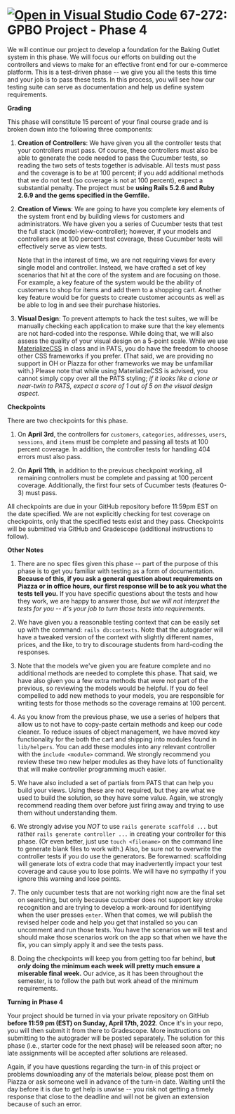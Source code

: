 [![Open in Visual Studio Code](https://classroom.github.com/assets/open-in-vscode-f059dc9a6f8d3a56e377f745f24479a46679e63a5d9fe6f495e02850cd0d8118.svg)](https://classroom.github.com/online_ide?assignment_repo_id=7449433&assignment_repo_type=AssignmentRepo)
67-272: GPBO Project - Phase 4
===
We will continue our project to develop a foundation for the Baking Outlet system in this phase. We will focus our efforts on building out the controllers and views to make for an effective front end for our e-commerce platform. This is a test-driven phase -- we give you all the tests this time and your job is to pass these tests.  In this process, you will see how our testing suite can serve as documentation and help us define system requirements.

**Grading**

This phase will constitute 15 percent of your final course grade and is broken down into the following three components:


1. **Creation of Controllers**: We have given you all the controller tests that your controllers must pass. Of course, these controllers must also be able to generate the code needed to pass the Cucumber tests, so reading the two sets of tests together is advisable. All tests must pass and the coverage is to be at 100 percent; if you add additional methods that we do not test (so coverage is not at 100 percent), expect a substantial penalty.  The project must be **using Rails 5.2.6 and Ruby 2.6.9 and the gems specified in the Gemfile.**

2. **Creation of Views**: We are going to have you complete key elements of the system front end by building views for customers and administrators.  We have given you a series of Cucumber tests that test the full stack (model-view-controller); however, if your models and controllers are at 100 percent test coverage, these Cucumber tests will effectively serve as view tests. 

    Note that in the interest of time, we are not requiring views for every single model and controller.  Instead, we have crafted a set of key scenarios that hit at the core of the system and are focusing on those. For example, a key feature of the system would be the ability of customers to shop for items and add them to a shopping cart.  Another key feature would be for guests to create customer accounts as well as be able to log in and see their purchase histories.

3. **Visual Design**: To prevent attempts to hack the test suites, we will be manually checking each application to make sure that the key elements are not hard-coded into the response.  While doing that, we will also assess the quality of your visual design on a 5-point scale.  While we use [MaterializeCSS](https://materializecss.com/) in class and in PATS, you do have the freedom to choose other CSS frameworks if you prefer. (That said, we are providing no support in OH or Piazza for other frameworks we may be unfamiliar with.) Please note that while using MaterializeCSS is advised, you cannot simply copy over all the PATS styling; _if it looks like a clone or near-twin to PATS, expect a score of 1 out of 5 on the visual design aspect._


**Checkpoints**

There are two checkpoints for this phase.

1. On **April 3rd**, the controllers for `customers`, `categories`, `addresses`, `users`, `sessions`, and `items` must be complete and passing all tests at 100 percent coverage.  In addition, the controller tests for handling 404 errors must also pass.  

2. On **April 11th**, in addition to the previous checkpoint working, all remaining controllers must be complete and passing at 100 percent coverage. Additionally, the first four sets of Cucumber tests (features 0-3) must pass.


All checkpoints are due in your GitHub repository before 11:59pm EST on the date specified.  We are not explicitly checking for test coverage on checkpoints, only that the specified tests exist and they pass.  Checkpoints will be submitted via GitHub and Gradescope (additional instructions to follow).

**Other Notes**

1. There are no spec files given this phase -- part of the purpose of this phase is to get you familiar with testing as a form of documentation.  **Because of this, if you ask a general question about requirements on Piazza or in office hours, our first response will be to ask you what the tests tell you.**  If you have specific questions about the tests and how they work, we are happy to answer those, _but we will not interpret the tests for you -- it's your job to turn those tests into requirements._

2. We have given you a reasonable testing context that can be easily set up with the command: `rails db:contexts`. Note that the autograder will have a tweaked version of the context with slightly different names, prices, and the like, to try to discourage students from hard-coding the responses.

3. Note that the models we've given you are feature complete and no additional methods are needed to complete this phase. That said, we have also given you a few extra methods that were not part of the previous, so reviewing the models would be helpful. If you do feel compelled to add new methods to your models, you are responsible for writing tests for those methods so the coverage remains at 100 percent.

4. As you know from the previous phase, we use a series of helpers that allow us to not have to copy-paste certain methods and keep our code cleaner.  To reduce issues of object management, we have moved key functionality for the both the cart and shipping into modules found in `lib/helpers`.  You can add these modules into any relevant controller with the `include <module>` command.  We strongly recommend you review these two new helper modules as they have lots of functionality that will make controller programming much easier.

5. We have also included a set of partials from PATS that can help you build your views.  Using these are not required, but they are what we used to build the solution, so they have some value.  Again, we strongly recommend reading them over before just firing away and trying to use them without understanding them.

6. We strongly advise you _NOT_ to use `rails generate scaffold ...` but rather `rails generate controller ...` in creating your controller for this phase. (Or even better, just use `touch <filename>` on the command line to generate blank files to work with.) Also, be sure not to overwrite the controller tests if you do use the generators.  Be forewarned: scaffolding will generate lots of extra code that may inadvertently impact your test coverage and cause you to lose points. We will have no sympathy if you ignore this warning and lose points.

7. The only cucumber tests that are not working right now are the final set on searching, but only because cucumber does not support key stroke recognition and are trying to develop a work-around for identifying when the user presses `enter`.  When that comes, we will publish the revised helper code and help you get that installed so you can uncomment and run those tests. You have the scenarios we will test and should make those scenarios work on the app so that when we have the fix, you can simply apply it and see the tests pass.

8. Doing the checkpoints will keep you from getting too far behind, **but _only_ doing the minimum each week will pretty much ensure a miserable final week.** Our advice, as it has been throughout the semester, is to follow the path but work ahead of the minimum requirements.

**Turning in Phase 4**

Your project should be turned in via your private repository on GitHub **before 11:59 pm (EST) on Sunday, April 17th, 2022**. Once it's in your repo, you will then submit it from there to Gradescope. More instructions on submitting to the autograder will be posted separately. The solution for this phase (i.e., starter code for the next phase) will be released soon after; no late assignments will be accepted after solutions are released.

Again, if you have questions regarding the turn-in of this project or problems downloading any of the materials below, please post them on Piazza or ask someone well in advance of the turn-in date. Waiting until the day before it is due to get help is unwise -- you risk not getting a timely response that close to the deadline and will not be given an extension because of such an error.
